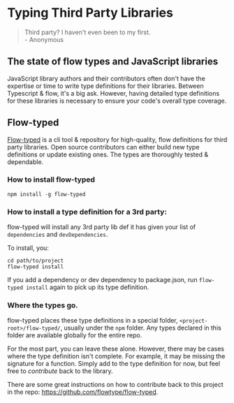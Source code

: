 # Typing Third Party Libraries

> Third party? I haven't even been to my first.  
> \- Anonymous

## The state of flow types and JavaScript libraries

JavaScript library authors and their contributors often don't have the expertise or time to write type definitions for their libraries. Between Typescript & flow, it's a big ask. However, having detailed type definitions for these libraries is necessary to ensure your code's overall type coverage.

## Flow-typed

[Flow-typed](https://github.com/flowtype/flow-typed) is a cli tool & repository for high-quality, flow definitions for third party libraries. Open source contributors can either build new type definitions or update existing ones. The types are thoroughly tested & dependable.

### How to install flow-typed

```
npm install -g flow-typed
```

### How to install a type definition for a 3rd party:

flow-typed will install any 3rd party lib def it has given your list of `dependencies` and `devDependencies`.

To install, you:

```
cd path/to/project
flow-typed install
```

If you add a dependency or dev dependency to package.json, run `flow-typed install` again to pick up its type definition.

### Where the types go.

flow-typed places these type definitions in a special folder, `<project-root>/flow-typed/`, usually under the `npm` folder. Any types declared in this folder are available globally for the entire repo.

For the most part, you can leave these alone. However, there may be cases where the type definition isn't complete. For example, it may be missing the signature for a function. Simply add to the type definition for now, but feel free to _contribute_ back to the library.

There are some great instructions on how to contribute back to this project in the repo: https://github.com/flowtype/flow-typed.
